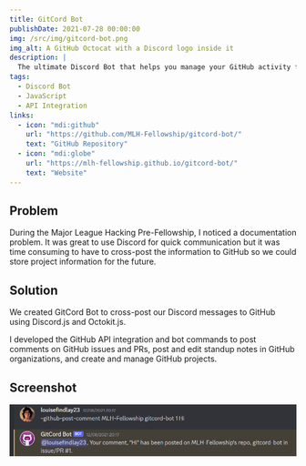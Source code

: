 ```yaml
---
title: GitCord Bot
publishDate: 2021-07-28 00:00:00
img: /src/img/gitcord-bot.png
img_alt: A GitHub Octocat with a Discord logo inside it
description: |
  The ultimate Discord Bot that helps you manage your GitHub activity from Discord.
tags:
  - Discord Bot
  - JavaScript
  - API Integration
links:
  - icon: "mdi:github"
    url: "https://github.com/MLH-Fellowship/gitcord-bot/"
    text: "GitHub Repository"
  - icon: "mdi:globe"
    url: "https://mlh-fellowship.github.io/gitcord-bot/"
    text: "Website"
---
```


## Problem

During the Major League Hacking Pre-Fellowship, I noticed a documentation problem. It was great to use Discord for quick communication but it was time consuming to have to cross-post the information to GitHub so we could store project information for the future.

## Solution

We created GitCord Bot to cross-post our Discord messages to GitHub using Discord.js and Octokit.js. 

I developed the GitHub API integration and bot commands to post comments on GitHub issues and PRs, post and edit standup notes in GitHub organizations, and create and manage GitHub projects.

## Screenshot

![GitCord Bot PR Comment](../../../img/gitcord-bot-github-comment.png)